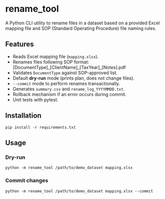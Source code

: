 # rename_tool

A Python CLI utility to rename files in a dataset based on a provided Excel mapping file and SOP (Standard Operating Procedure) file naming rules.

## Features
- Reads Excel mapping file (`mapping.xlsx`).
- Renames files following SOP format: [DocumentType]\_[ClientName]\_[TaxYear]_[Notes].pdf
- Validates `DocumentType` against SOP-approved list.
- Default **dry-run** mode (prints plan, does not change files).
- `--commit` mode to perform renames transactionally.
- Generates `summary.csv` and `rename_log_YYYYMMDD.txt`.
- Rollback mechanism if an error occurs during commit.
- Unit tests with pytest.

## Installation
   `pip install -r requirements.txt`

## Usage
### Dry-run
   `python -m rename_tool /path/to/demo_dataset mapping.xlsx`
### Commit changes
   `python -m rename_tool /path/to/demo_dataset mapping.xlsx --commit`